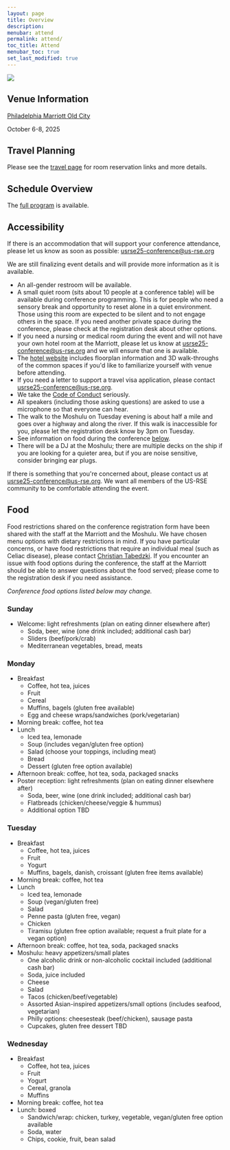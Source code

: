 ```yaml
---
layout: page
title: Overview
description: 
menubar: attend
permalink: attend/
toc_title: Attend
menubar_toc: true
set_last_modified: true
---
```


<img src = "https://us-rse.org/usrse25/assets/img/group_long.jpg">

## Venue Information

[Philadelphia Marriott Old City](https://www.marriott.com/en-us/hotels/phlmo-philadelphia-marriott-old-city/overview/)

October 6-8, 2025

## Travel Planning

Please see the [travel page](travel/) for room reservation links and more details.

<a name="sched_overview"></a>
## Schedule Overview

The [full program](https://us-rse.org/usrse25/program/) is available.


<a name="accessibility"></a>
## Accessibility

If there is an accommodation that will support your conference attendance, please let us know as soon as possible: [usrse25-conference@us-rse.org](mailto:usrse25-conference@us-rse.org)

We are still finalizing event details and will provide more information as it is available.  

* An all-gender restroom will be available.
* A small quiet room (sits about 10 people at a conference table) will be available during conference programming.  This is for people who need a sensory break and opportunity to reset alone in a quiet environment.  Those using this room are expected to be silent and to not engage others in the space.  If you need another private space during the conference, please check at the registration desk about other options.  
* If you need a nursing or medical room during the event and will not have your own hotel room at the Marriott, please let us know at [usrse25-conference@us-rse.org](mailto:usrse25-conference@us-rse.org) and we will ensure that one is available.
* The [hotel website](https://www.marriott.com/en-us/hotels/phlmo-philadelphia-marriott-old-city/overview/) includes floorplan information and 3D walk-throughs of the common spaces if you'd like to familiarize yourself with venue before attending.
* If you need a letter to support a travel visa application, please contact [usrse25-conference@us-rse.org](mailto:usrse25-conference@us-rse.org).
* We take the [Code of Conduct](https://us-rse.org/usrse25/about/code-of-conduct/) seriously.
* All speakers (including those asking questions) are asked to use a microphone so that everyone can hear.
* The walk to the Moshulu on Tuesday evening is about half a mile and goes over a highway and along the river.  If this walk is inaccessible for you, please let the registration desk know by 3pm on Tuesday.
* See information on food during the conference [below](#food).
* There will be a DJ at the Moshulu; there are multiple decks on the ship if you are looking for a quieter area, but if you are noise sensitive, consider bringing ear plugs.  

If there is something that you're concerned about, please contact us at [usrse25-conference@us-rse.org](mailto:usrse25-conference@us-rse.org).  We want all members of the US-RSE community to be comfortable attending the event. 

<a name="food"></a>
## Food

Food restrictions shared on the conference registration form have been shared with the staff at the Marriott and the Moshulu.  We have chosen menu options with dietary restrictions in mind.  If you have particular concerns, or have food restrictions that require an individual meal (such as Celiac disease), please contact [Christian Tabedzki](mailto:ct5868@princeton.edu).  If you encounter an issue with food options during the conference, the staff at the Marriott should be able to answer questions about the food served; please come to the registration desk if you need assistance.

*Conference food options listed below may change.*  

### Sunday

* Welcome: light refreshments (plan on eating dinner elsewhere after)
  * Soda, beer, wine (one drink included; additional cash bar)
  * Sliders (beef/pork/crab)
  * Mediterranean vegetables, bread, meats

### Monday

* Breakfast
  * Coffee, hot tea, juices
  * Fruit
  * Cereal
  * Muffins, bagels (gluten free available)
  * Egg and cheese wraps/sandwiches (pork/vegetarian)
* Morning break: coffee, hot tea
* Lunch
  * Iced tea, lemonade
  * Soup (includes vegan/gluten free option)
  * Salad (choose your toppings, including meat)
  * Bread
  * Dessert (gluten free option available)
* Afternoon break: coffee, hot tea, soda, packaged snacks
* Poster reception: light refreshments (plan on eating dinner elsewhere after)
  * Soda, beer, wine  (one drink included; additional cash bar)
  * Flatbreads (chicken/cheese/veggie & hummus)
  * Additional option TBD


### Tuesday

* Breakfast
  * Coffee, hot tea, juices
  * Fruit
  * Yogurt
  * Muffins, bagels, danish, croissant (gluten free items available)
* Morning break: coffee, hot tea
* Lunch
  * Iced tea, lemonade
  * Soup (vegan/gluten free)
  * Salad
  * Penne pasta (gluten free, vegan)
  * Chicken
  * Tiramisu (gluten free option available; request a fruit plate for a vegan option)
* Afternoon break: coffee, hot tea, soda, packaged snacks
* Moshulu: heavy appetizers/small plates
  * One alcoholic drink or non-alcoholic cocktail included (additional cash bar)
  * Soda, juice included
  * Cheese
  * Salad
  * Tacos (chicken/beef/vegetable)
  * Assorted Asian-inspired appetizers/small options (includes seafood, vegetarian)
  * Philly options: cheesesteak (beef/chicken), sausage pasta
  * Cupcakes, gluten free dessert TBD

### Wednesday

* Breakfast
  * Coffee, hot tea, juices
  * Fruit
  * Yogurt
  * Cereal, granola
  * Muffins 
* Morning break: coffee, hot tea
* Lunch: boxed
  * Sandwich/wrap: chicken, turkey, vegetable, vegan/gluten free option available
  * Soda, water
  * Chips, cookie, fruit, bean salad





